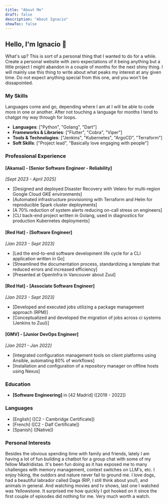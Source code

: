```yaml
---
title: "About Me"
draft: false
description: "About Ignacio"
showToc: false
---
```


## Hello, I'm Ignacio 👋

What's up? This is sort of a personal thing that I wanted to do for a while.
Create a personal website with zero expectations of it being anything but a little project I might abandon in a couple of months for the next shiny thing. 
I will mainly use this thing to write about what peaks my interest at any given time.
Do not expect anything special from this one, and you won't be dissapointed.

### My Skills
Languages come and go, depending where I am at I will be able to code more in one or another.
After not touching a language for months I tend to chatgpt my way through for loops.
- **Languages**: ["Python", "Golang", "Dart"]
- **Frameworks & Libraries**: ["Flutter", "Cobra", "Viper"]
- **Tools & Technologies**: ["Jenkins", "Kubernetes", "ArgoCD", "Terraform"]
- **Soft Skills**: ["Project lead", "Basically love engaging with people"]

### Professional Experience

#### [Akamai] - [Senior Software Engineer - Reliability]
*[Sept 2023 - April 2025]*
- [Designed and deployed Disaster Recovery with Velero for multi-region Google Cloud GKE environments]
- [Automated infrastructure provisioning with Terraform and Helm for reproducible Spark cluster deployments]
- [A 70% reduction of system alerts reducing on-call stress on engineers]
- [CLI back-end project written in Golang, used in diagnostics for production Kubernetes deployments]

#### [Red Hat] - [Software Engineer]
*[Jan 2023 - Sept 2023]*
- [Led the end-to-end software development life cycle for a CLI application written in Go]
- [Streamlined the documentation process, standardizing a template that reduced errors and increased efficiency]
- [Presented at OpenInfra in Vancouver about Zuul]

#### [Red Hat] - [Associate Software Engineer]
*[Jan 2023 - Sept 2023]*
- [Developed and executed jobs utilizing a package management approach (RPM)]
- [Conceptualized and developed the migration of jobs across ci systems (Jenkins to Zuul)]

#### [GMV] - [Junior DevOps Engineer]
*[Jan 2021 - Jan 2022]*
- [Integrated configuration management tools on client platforms using Ansible, automating 80% of workflows]
- [Installation and configuration of a repository manager on offline hosts using Nexus]
### Education

- **[Software Engineering]** in [42 Madrid] ([2019 - 2022])

### Languages

- [English] ([C2 - Cambridge Certificate])
- [French] ([C2 - Dalf Certificate])
- [Spanish] ([Native])

### Personal Interests

Besides the obvious spending time with family and friends, lately I am having a lot of fun building a chatbot for a group chat with some of my fellow Madridistas.
It's been fun doing as it has exposed me to many challenges with memory management, context switches on LLM's, etc.
I enjoy hiking, the outdors and nature never fail to ground me.
I love dogs, had a beautiful labrador called Daga (RIP, I still think about you!), and animals in general.
And watching movies and tv shows, last one I watched was Yellowstone. It surprised me how quickly I got hooked on it since the first couple of episodes did nothing for me. Very much worth a watch.


